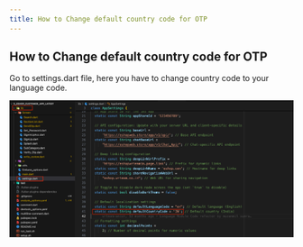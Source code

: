 ```yaml
---
title: How to Change default country code for OTP
---
```


## How to Change default country code for OTP

Go to settings.dart file, here you have to change country code to your language code.

![eShop](/img/flutter/otp.png) 
